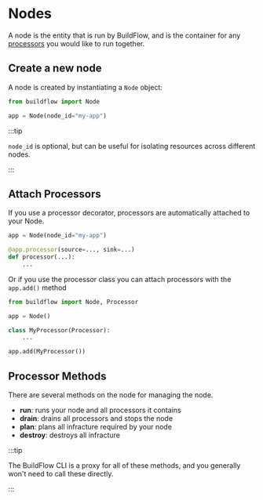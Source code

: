 # Nodes

A node is the entity that is run by BuildFlow, and is the container for any [processors](../processors/overview) you would like to run together.

## Create a new node

A node is created by instantiating a `Node` object:

```python
from buildflow import Node

app = Node(node_id="my-app")
```

:::tip

`node_id` is optional, but can be useful for isolating resources across different nodes.

:::

## Attach Processors

If you use a processor decorator, processors are automatically attached to your Node.

```python
app = Node(node_id="my-app")

@app.processor(source=..., sink=...)
def processor(...):
    ...
```

Or if you use the processor class you can attach processors with the `app.add()` method

```python
from buildflow import Node, Processor

app = Node()

class MyProcessor(Processor):
    ...

app.add(MyProcessor())
```

## Processor Methods

There are several methods on the node for managing the node.

- **run**: runs your node and all processors it contains
- **drain**: drains all processors and stops the node
- **plan**: plans all infracture required by your node
- **destroy**: destroys all infracture

:::tip

The BuildFlow CLI is a proxy for all of these methods, and you generally won't need to call these directly.

:::
